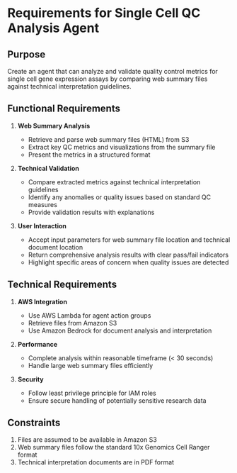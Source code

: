 # Requirements for Single Cell QC Analysis Agent

## Purpose
Create an agent that can analyze and validate quality control metrics for single cell gene expression assays by comparing web summary files against technical interpretation guidelines.

## Functional Requirements

1. **Web Summary Analysis**
   - Retrieve and parse web summary files (HTML) from S3
   - Extract key QC metrics and visualizations from the summary file
   - Present the metrics in a structured format

2. **Technical Validation**
   - Compare extracted metrics against technical interpretation guidelines
   - Identify any anomalies or quality issues based on standard QC measures
   - Provide validation results with explanations

3. **User Interaction**
   - Accept input parameters for web summary file location and technical document location
   - Return comprehensive analysis results with clear pass/fail indicators
   - Highlight specific areas of concern when quality issues are detected

## Technical Requirements

1. **AWS Integration**
   - Use AWS Lambda for agent action groups
   - Retrieve files from Amazon S3
   - Use Amazon Bedrock for document analysis and interpretation

2. **Performance**
   - Complete analysis within reasonable timeframe (< 30 seconds)
   - Handle large web summary files efficiently

3. **Security**
   - Follow least privilege principle for IAM roles
   - Ensure secure handling of potentially sensitive research data

## Constraints

1. Files are assumed to be available in Amazon S3
2. Web summary files follow the standard 10x Genomics Cell Ranger format
3. Technical interpretation documents are in PDF format
